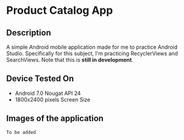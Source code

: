 # Product Catalog App

## Description

A simple Android mobile application made for me to practice Android Studio. Specifically for this subject, I'm practicing RecyclerViews and SearchViews. Note that this is **still in development**.

## Device Tested On

- Android 7.0 Nougat API 24
- 1800x2400 pixels Screen Size

## Images of the application

`To be added`
